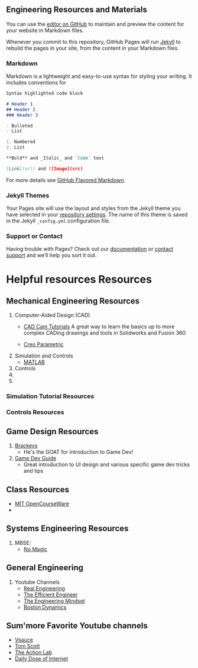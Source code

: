## Engineering Resources and Materials

You can use the [editor on GitHub](https://github.com/Vexglaz/website-repo/edit/master/README.md) to maintain and preview the content for your website in Markdown files.

Whenever you commit to this repository, GitHub Pages will run [Jekyll](https://jekyllrb.com/) to rebuild the pages in your site, from the content in your Markdown files.

### Markdown

Markdown is a lightweight and easy-to-use syntax for styling your writing. It includes conventions for

```markdown
Syntax highlighted code block

# Header 1
## Header 2
### Header 3

- Bulleted
- List

1. Numbered
2. List

**Bold** and _Italic_ and `Code` text

[Link](url) and ![Image](src)
```

For more details see [GitHub Flavored Markdown](https://guides.github.com/features/mastering-markdown/).

### Jekyll Themes

Your Pages site will use the layout and styles from the Jekyll theme you have selected in your [repository settings](https://github.com/Vexglaz/website-repo/settings/pages). The name of this theme is saved in the Jekyll `_config.yml` configuration file.

### Support or Contact

Having trouble with Pages? Check out our [documentation](https://docs.github.com/categories/github-pages-basics/) or [contact support](https://support.github.com/contact) and we’ll help you sort it out.


# Helpful resources Resources

## Mechanical Engineering Resources
1. Computer-Aided Design (CAD)
    - [CAD Cam Tutorials](https://www.youtube.com/c/CADCAMTUTORIAL)
    A great way to learn the basics up to more complex CADing drawings and tools in Solidworks and Fusion 360

    - [Creo Parametric](https://www.youtube.com/c/CreoParametric)
2. Simulation and Controls
    - [MATLAB](https://www.youtube.com/c/matlab)
3. Controls
4. 
5. 


### Simulation Tutorial Resources


### Controls Resources



## Game Design Resources
1. [Brackeys](https://www.youtube.com/c/Brackeys)
    - He's the GOAT for introduction to Game Dev!
2. [Game Dev Guide](https://www.youtube.com/c/GameDevGuide)
    - Great introduction to UI design and various specific game dev tricks and tips


## Class Resources
- [MIT OpenCourseWare](https://www.youtube.com/c/mitocw)
- 

## Systems Engineering Resources
1. MBSE:
    - [No Magic](https://www.youtube.com/user/NoMagicInc)

## General Engineering
1. Youtube Channels
    - [Real Engineering](https://www.youtube.com/c/RealEngineering)
    - [The Efficient Engineer](https://www.youtube.com/c/TheEfficientEngineer)
    - [The Engineering Mindset](https://www.youtube.com/c/Theengineeringmindset)
    - [Boston Dynamics]()


## Sum'more Favorite Youtube channels
- [Vsauce](https://www.youtube.com/c/vsauce1)
- [Tom Scott](https://www.youtube.com/c/TomScottGo)
- [The Action Lab](https://www.youtube.com/c/TheActionLab)
- [Daily Dose of Internet](https://www.youtube.com/c/DailyDoseOfInternet)